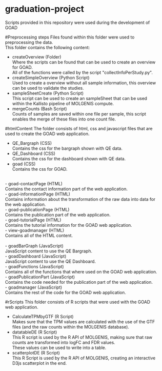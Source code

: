 # graduation-project
Scripts provided in this repository were used during the development of GOAD

#Preprocessing steps
Files found within this folder were used to preprocessing the data.<br />
This folder contains the following content:<br />
  - createOverview        (Folder)<br />
    Where the scripts can be found that can be used to create an overview for GOAD.<br />
    All of the functions were called by the script "collectInfoPerStudy.py".<br />
  - createSimpleOverview  (Python Script)<br /> 
    Used to create a overview without all sample information, this overview can be used to validate the studies.<br />
  - sampleSheetCreate     (Python Script)<br />
    This script can be used to create an sampleSheet that can be used within the Kallisto pipeline of MOLGENIS compute.<br />
  - mergeCounts           (Bash Script)<br />
    Counts of samples are saved within one file per sample, this script enables the merge of these files into one count file.<br />

#htmlContent
The folder consists of html, css and javascript files that are used to create the GOAD web application.<br />
  - QE_Bargraph           (CSS)<br />
    Contains the css for the bargraph shown with QE data.<br />
  - QE_Dashboard          (CSS)<br />
    Contains the css for the dashboard shown with QE data.<br />
  - goad                  (CSS)<br />
    Contains the css for GOAD.<br />
<br />  
  - goad-contactPage      (HTML)<br />
    Contains the contact information part of the web application.<br />
  - goad-informationPage  (HTML)<br />
    Contains information about the transformation of the raw data into data for the web application.<br />
  - goad-publicationPage  (HTML)<br />
    Contains the publication part of the web application.<br />
  - goad-tutorialPage     (HTML)<br />
    Contains the tutorial information for the GOAD web application.<br />
  - view-goadmanager      (HTML)<br />
    Contains all of the HTML content.<br />
  <br />
  - goadBarGraph          (JavaScript)<br />
    JavaScript content to use the QE Bargraph.<br />
  - goadDashboard         (JavaScript)<br />
    JavaScript content to use the QE Dashboard.<br />
  - goadFunctions         (JavaScript)<br />
    Contains all of the functions that where used on the GOAD web application.<br />
  - goadPublicationPart   (JavaScript)<br />
    Contains the code needed for the publication part of the web application.<br />
  - goadmanager           (JavaScript)<br />
    Contains the rest of the code for the GOAD web application.<br />

#rScripts
This folder consists of R scripts that were used with the GOAD web application.<br />
  - CalculateTPMbyGTF     (R Script)<br />
    Makes sure that the TPM values are calculated with the use of the GTF files (and the raw counts within the MOLGENIS database).<br />
  - datatableDE           (R Script)<br />
    This R script is used by the R API of MOLGENIS, making sure that raw counts are transformed into logFC and FDR values.<br />
    These values can be used to write into a table.<br />
  - scatterplotDE         (R Script)<br />
    This R Script is used by the R API of MOLGENIS, creating an interactive D3js scatterplot in the end.<br />
  
